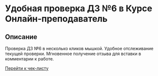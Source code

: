 # Удобная проверка ДЗ №6 в Курсе **Онлайн-преподаватель**

## Описание

Проверка ДЗ №6 в несколько кликов мышкой. Удобное отслеживание текущей проверки. Мгновенное получение отзыва для вставки в комментарии к работе.

[Перейти к чек-листу](https://pavelpy.github.io/online-teacher-selfcheck-homework-1/homework6/)
